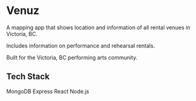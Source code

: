 # Venuz

A mapping app that shows location and information of all rental venues in Victoria, BC.

Includes information on performance and rehearsal rentals.

Built for the Victoria, BC performing arts community.

## Tech Stack

MongoDB
Express
React
Node.js
